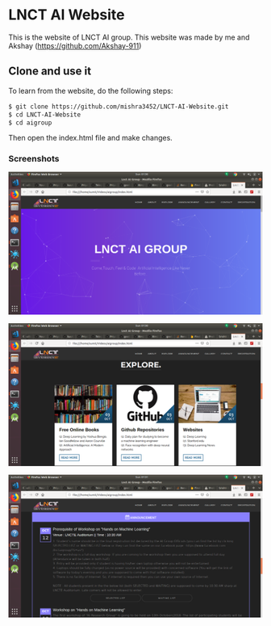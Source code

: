 # LNCT AI Website
This is the website of LNCT AI group. This website was made by me and Akshay (https://github.com/Akshay-911)  

## Clone and use it  

To learn from the website, do the following steps:  
```
$ git clone https://github.com/mishra3452/LNCT-AI-Website.git  
$ cd LNCT-AI-Website
$ cd aigroup
```  
Then open the index.html file and make changes.

### Screenshots  
![alt text](https://github.com/mishra3452/LNCT-AI-Website/blob/master/screenshots/Screenshot%20from%202019-03-17%2001-30-51.png)  


![alt text](https://github.com/mishra3452/LNCT-AI-Website/blob/master/screenshots/Screenshot%20from%202019-03-17%2001-30-59.png)  


![alt text](https://github.com/mishra3452/LNCT-AI-Website/blob/master/screenshots/Screenshot%20from%202019-03-17%2001-31-07.png)  
